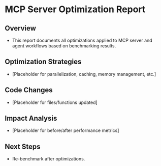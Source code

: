 # MCP Server Optimization Report

## Overview
- This report documents all optimizations applied to MCP server and agent workflows based on benchmarking results.

## Optimization Strategies
- [Placeholder for parallelization, caching, memory management, etc.]

## Code Changes
- [Placeholder for files/functions updated]

## Impact Analysis
- [Placeholder for before/after performance metrics]

## Next Steps
- Re-benchmark after optimizations.
